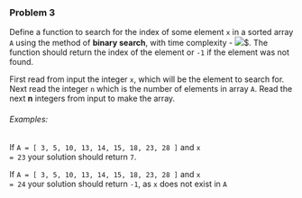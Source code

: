 ### Problem 3
Define a function to search for the index of some element <code>x</code> in a sorted array <code>A</code> using the method of **binary search**, with time complexity - <img src="https://latex.codecogs.com/gif.latex?O(\text{log}_2n)"/>$. The function should return the index of the element or <code>-1</code> if the element was not found.

First read from input the integer <code>x</code>, which will be the element to search for. Next read the integer <code>n</code> which is the number of elements in array <code>A</code>. Read the next **n** integers from input to make the array.

###### Examples:
If <code>A = [ 3, 5, 10, 13, 14, 15, 18, 23, 28 ]</code> and <code>x = 23</code> your solution should return <code>7</code>.

If <code>A = [ 3, 5, 10, 13, 14, 15, 18, 23, 28 ]</code> and <code>x = 24</code> your solution should return <code>-1</code>, as <code>x</code> does not exist in <code>A</code>
